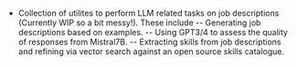  - Collection of utilites to perform LLM related tasks on job descriptions (Currently WIP so a bit messy!). These include
   -- Generating job descriptions based on examples.
   -- Using GPT3/4 to assess the quality of responses from Mistral7B.
   -- Extracting skills from job descriptions and refining via vector search against an open source skills catalogue.

